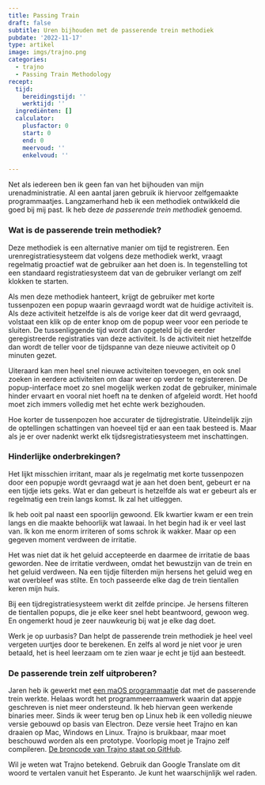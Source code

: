 ```yaml
---
title: Passing Train
draft: false
subtitle: Uren bijhouden met de passerende trein methodiek
pubdate: '2022-11-17'
type: artikel
image: imgs/trajno.png
categories:
  - trajno
  - Passing Train Methodology
recept:
  tijd:
    bereidingstijd: ''
    werktijd: ''
  ingrediënten: []
  calculator:
    plusfactor: 0
    start: 0
    end: 0
    meervoud: ''
    enkelvoud: ''

---
```


Net als iedereen ben ik geen fan van het bijhouden van mijn urenadministratie. Al een aantal jaren gebruik ik hiervoor zelfgemaakte programmaatjes. Langzamerhand heb ik een methodiek ontwikkeld die goed bij mij past. Ik heb deze  _de passerende trein methodiek_ genoemd.

### Wat is de passerende trein methodiek?

Deze methodiek is een alternative manier om tijd te registreren. Een urenregistratiesysteem dat volgens deze methodiek werkt, vraagt regelmatig proactief wat de gebruiker aan het doen is. In tegenstelling tot een standaard registratiesysteem dat van de gebruiker verlangt om zelf klokken te starten.

Als men deze methodiek hanteert, krijgt de gebruiker met korte tussenpozen een popup waarin gevraagd wordt wat de huidige activiteit is. Als deze activiteit hetzelfde is als de vorige keer dat dit werd gevraagd, volstaat een klik op de enter knop om de popup weer voor een periode te sluiten. De tussenliggende tijd wordt dan opgeteld bij de eerder geregistreerde registraties van deze activiteit. Is de activiteit niet hetzelfde dan wordt de teller voor de tijdspanne van deze nieuwe activiteit op 0 minuten gezet.

Uiteraard kan men heel snel nieuwe activiteiten toevoegen, en ook snel zoeken in eerdere activiteiten om daar weer op verder te registereren. De popup-interface moet zo snel mogelijk werken zodat de gebruiker, minimale hinder ervaart en vooral niet hoeft na te denken of afgeleid wordt. Het hoofd moet zich immers volledig met het echte werk bezighouden.

Hoe korter de tussenpozen hoe accurater de tijdregistratie. Uiteindelijk zijn de optellingen schattingen van hoeveel tijd er aan een taak besteed is. Maar als je er over nadenkt werkt elk tijdsregistratiesysteem met inschattingen.

### Hinderlijke onderbrekingen?

Het lijkt misschien irritant, maar als je regelmatig met korte tussenpozen door een popupje wordt gevraagd wat je aan het doen bent, gebeurt er na een tijdje iets geks. Wat er dan gebeurt is hetzelfde als wat er gebeurt als er regelmatig een trein langs komst. Ik zal het uitleggen.

Ik heb ooit pal naast een spoorlijn gewoond. Elk kwartier kwam er een trein langs en die maakte behoorlijk wat lawaai. In het begin had ik er veel last van. Ik kon me enorm irriteren of soms schrok ik wakker. Maar op een gegeven moment verdween de irritatie.

Het was niet dat ik het geluid accepteerde en daarmee de irritatie de baas geworden. Nee de irritatie verdween, omdat het bewustzijn van de trein en het geluid verdween. Na een tijdje filterden mijn hersens het geluid weg en wat overbleef was stilte. En toch passeerde elke dag de trein tientallen keren mijn huis.

Bij een tijdregistratiesysteem werkt dit zelfde principe. Je hersens filteren de tientallen popups, die je elke keer snel hebt beantwoord, gewoon weg. En ongemerkt houd je zeer nauwkeurig bij wat je elke dag doet.

Werk je op uurbasis? Dan helpt de passerende trein methodiek je heel veel vergeten uurtjes door te berekenen. En zelfs al word je niet voor je uren betaald, het is heel leerzaam om te zien waar je echt je tijd aan besteedt.

### De passerende trein zelf uitproberen?

Jaren heb ik gewerkt met [een maOS programmaatje](https://github.com/passing-train/tempo) dat met de passerende trein werkte. Helaas wordt het programmeerraamwerk waarin dat appje geschreven is niet meer ondersteund. Ik heb hiervan geen werkende binaries meer. Sinds ik weer terug ben op Linux heb ik een volledig nieuwe versie gebouwd op basis van Electron. Deze versie heet Trajno en kan draaien op Mac, Windows en Linux. Trajno is bruikbaar, maar moet beschouwd worden als een prototype. Voorlopig moet je Trajno zelf compileren. [De broncode van Trajno staat op GitHub](https://github.com/passing-train/trajno).

Wil je weten wat Trajno betekend. Gebruik dan Google Translate om dit woord te vertalen vanuit het Esperanto. Je kunt het waarschijnlijk wel raden.



